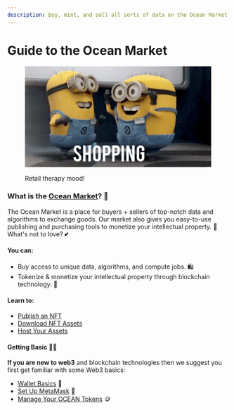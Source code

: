```yaml
---
description: Buy, mint, and sell all sorts of data on the Ocean Market
---
```


# Guide to the Ocean Market

<figure><img src="../.gitbook/assets/gif/shopping-minions.gif" alt=""><figcaption><p>Retail therapy mood!</p></figcaption></figure>

### What is the [Ocean Market](https://market.oceanprotocol.com/)? 🛒

The Ocean Market is a place for buyers + sellers of top-notch data and algorithms to exchange goods. Our market also gives you easy-to-use publishing and purchasing tools to monetize your intellectual property. 🤑 What's not to love? 💕

#### **You can:**

* Buy access to unique data, algorithms, and compute jobs. 🛍️
* Tokenize & monetize your intellectual property through blockchain technology. 💪

#### **Learn to:**

* [Publish an NFT](publish-data-nfts.md)
* [Download NFT Assets](buy-data-nfts.md)
* [Host Your Assets](asset-hosting/README.md)

#### Getting Basic 💁‍♀️

**If you are new to web3** and blockchain technologies then we suggest you first get familiar with some Web3 basics:

* [Wallet Basics](../discover/wallets/README.md) 👛
* [Set Up MetaMask](../discover/wallets/metamask-setup.md) 🦊
* [Manage Your OCEAN Tokens](../discover/wallets-and-ocean-tokens.md) 🪙
